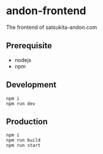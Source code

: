 andon-frontend
==============

The frontend of satsukita-andon.com

Prerequisite
------------

- nodejs
- npm

Development
-----------

```
npm i
npm run dev
```

Production
----------

```
npm i
npm run build
npm run start
```

